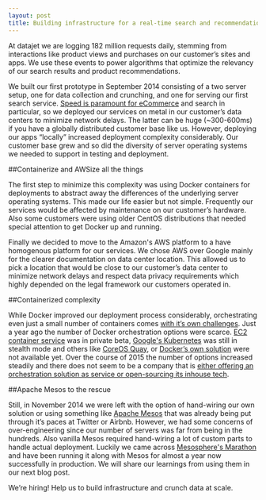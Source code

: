 ```yaml
---
layout: post
title: Building infrastructure for a real-time search and recommendation platform
---
```


At datajet we are logging 182 million requests daily, stemming from interactions like product views and purchases on our customer’s sites and apps. We use these events to power algorithms that optimize the relevancy of our search results and product recommendations.

We built our first prototype in September 2014 consisting of a two server setup, one for data collection and crunching, and one for serving our first search service. [Speed is paramount for eCommerce](http://glinden.blogspot.de/2006/11/marissa-mayer-at-web-20.html) and search in particular, so we deployed our services on metal in our customer’s data centers to minimize network delays. The latter can be huge (~300-600ms) if you have a globally distributed customer base like us. However, deploying our apps “locally” increased deployment complexity considerably. Our customer base grew and so did the diversity of server operating systems we needed to support in testing and deployment. 

##Containerize and AWSize all the things

The first step to minimize this complexity was using Docker containers for deployments to abstract away the differences of the underlying server operating systems. This made our life easier but not simple. Frequently our services would be affected by maintenance on our customer’s hardware. Also some customers were using older CentOS distributions that needed special attention to get Docker up and running.

Finally we decided to move to the Amazon's AWS platform to a have homogenous platform for our services. We chose AWS over Google mainly for the clearer documentation on data center location. This allowed us to pick a location that would be close to our customer’s data center to minimize network delays and respect data privacy requirements which highly depended on the legal framework our customers operated in.

##Containerized complexity

While Docker improved our deployment process considerably, orchestrating even just a small number of containers comes [with it’s own challenges](https://valdhaus.co/writings/docker-misconceptions/). Just a year ago the number of Docker orchestration options were scarce. [EC2 container service](http://docs.aws.amazon.com/AmazonECS/latest/developerguide/Welcome.html) was in private beta, [Google's Kubernetes](http://kubernetes.io/) was still in stealth mode and others like [CoreOS Quay](https://coreos.com/using-coreos/containers/), or [Docker’s own solution](https://docs.docker.com/compose/) were not available yet. Over the course of 2015 the number of options increased steadily and there does not seem to be a company that is [either offering an orchestration solution as service or open-sourcing its inhouse tech](https://www.quora.com/What-is-the-best-Docker-Linux-Container-orchestration-tool).

##Apache Mesos to the rescue

Still, in November 2014 we were left with the option of hand-wiring our own solution or using something like [Apache Mesos](http://mesos.apache.org/) that was already being put through it’s paces at Twitter or Airbnb. However, we had some concerns of over-engineering since our number of servers was far from being in the hundreds. Also vanilla Mesos required hand-wiring a lot of custom parts to handle actual deployment. Luckily we came across [Mesosphere's Marathon](https://github.com/mesosphere/marathon) and have been running it along with Mesos for almost a year now successfully in production. We will share our learnings from using them in our next blog post.

We’re hiring! Help us to build infrastructure and crunch data at scale.
